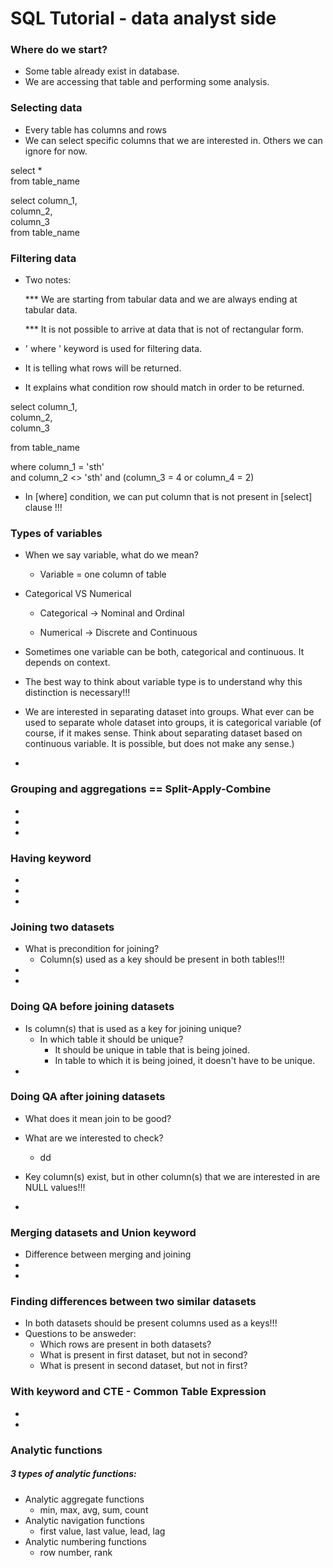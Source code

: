 # SQL Tutorial - data analyst side


### Where do we start?

- Some table already exist in database.
- We are accessing that table and performing some analysis.

### Selecting data

- Every table has columns and rows
- We can select specific columns that we are interested in. Others we can ignore for now.

select * \
 from table_name

select column_1, \
column_2, \
column_3 \
from table_name


### Filtering data

- Two notes:

     *** We are starting from tabular data and we are always ending at tabular data.

     *** It is not possible to arrive at data that is not of rectangular form. 


- ' where ' keyword is used for filtering data.
- It is telling what rows will be returned.
- It explains what condition row should match in order to be returned.

select column_1, \
column_2, \
column_3

from table_name

where column_1 = 'sth' \
and column_2 <> 'sth'
and (column_3 = 4 or column_4 = 2)

- In [where] condition, we can put column that is not present in [select] clause !!!


### Types of variables

- When we say variable, what do we mean?
    - Variable = one column of table

- Categorical VS Numerical

     - Categorical -> Nominal and Ordinal

     - Numerical -> Discrete and Continuous 



- Sometimes one variable can be both, categorical and continuous. It depends on context.
- The best way to think about variable type is to understand why this distinction is necessary!!! 
- We are interested in separating dataset into groups. What ever can be used to separate whole dataset into groups, it is categorical variable (of course, if it makes sense. Think about separating dataset based on continuous variable. It is possible, but does not make any sense.)
- 

### Grouping and aggregations == Split-Apply-Combine

-
-
-

### Having keyword

-
-
-


### Joining two datasets

- What is precondition for joining?
    - Column(s) used as a key should be present in both tables!!!
-
-

### Doing QA before joining datasets

- Is column(s) that is used as a key for joining unique?
    - In which table it should be unique?
        - It should be unique in table that is being joined.
        - In table to which it is being joined, it doesn't have to be unique.
- 

### Doing QA after joining datasets

- What does it mean join to be good?

- What are we interested to check?
    - dd
- Key column(s) exist, but in other column(s) that we are interested in are NULL values!!!
-


### Merging datasets and Union keyword

- Difference between merging and joining
-
-

###  Finding differences between two similar datasets

- In both datasets should be present columns used as a keys!!!
- Questions to be answeder:
    - Which rows are present in both datasets?
    - What is present in first dataset, but not in second?
    - What is present in second dataset, but not in first?


### With keyword and CTE - Common Table Expression

-
-


### Analytic functions

##### 3 types of analytic functions:
- Analytic aggregate functions
    - min, max, avg, sum, count
- Analytic navigation functions
     - first value, last value, lead, lag
- Analytic numbering functions
     - row number, rank





